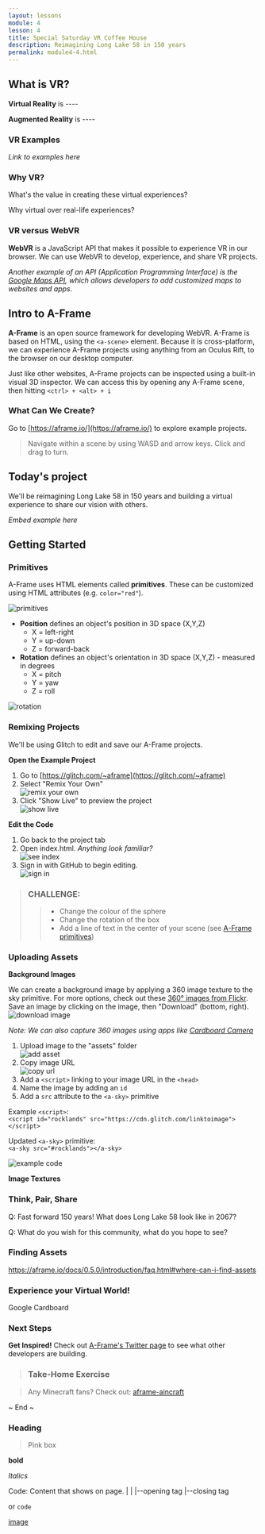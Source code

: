 ```yaml
---
layout: lessons
module: 4
lesson: 4
title: Special Saturday VR Coffee House
description: Reimagining Long Lake 58 in 150 years
permalink: module4-4.html
---
```


## What is VR?

**Virtual Reality** is ----

**Augmented Reality** is ----


### VR Examples

*Link to examples here*


### Why VR?

What's the value in creating these virtual experiences?

Why virtual over real-life experiences?


### VR versus WebVR

**WebVR** is a JavaScript API that makes it possible to experience VR in our browser. We can use WebVR to develop, experience, and share VR projects.

*Another example of an API (Application Programming Interface) is the <a href="https://developers.google.com/maps/">Google Maps API</a>, which allows developers to add customized maps to websites and apps.*


## Intro to A-Frame

**A-Frame** is an open source framework for developing WebVR. A-Frame is based on HTML, using the `<a-scene>` element. Because it is cross-platform, we can experience A-Frame projects using anything from an Oculus Rift, to the browser on our desktop computer.

Just like other websites, A-Frame projects can be inspected using a built-in visual 3D inspector. We can access this by opening any A-Frame scene, then hitting `<ctrl> + <alt> + i`

### What Can We Create?

Go to [https://aframe.io/](https://aframe.io/) to explore example projects.

>Navigate within a scene by using WASD and arrow keys. Click and drag to turn.


## Today's project

We'll be reimagining Long Lake 58 in 150 years and building a virtual experience to share our vision with others.

*Embed example here*


## Getting Started

### Primitives

A-Frame uses HTML elements called **primitives**. These can be customized using HTML attributes (e.g. `color="red"`).

<img alt="primitives" src="img/aframe-primitives.jpg" class="print-hide"/>

* **Position** defines an object's position in 3D space (X,Y,Z)
  * X = left-right
  * Y = up-down
  * Z = forward-back
* **Rotation** defines an object's orientation in 3D space (X,Y,Z) - measured in degrees
  * X = pitch
  * Y = yaw
  * Z = roll

<img alt="rotation" src="img/paper-plane.png" class="print-hide"/>


### Remixing Projects

We'll be using Glitch to edit and save our A-Frame projects.

**Open the Example Project**

1. Go to [https://glitch.com/~aframe](https://glitch.com/~aframe)
1. Select "Remix Your Own" <br> <img alt="remix your own" src="img/aframe-remix.png" class="print-hide"/>
1. Click "Show Live" to preview the project <br> <img alt="show live" src="img/show-live.png" class="print-hide"/>


**Edit the Code**

1. Go back to the project tab
1. Open index.html. *Anything look familiar?* <br> <img alt="see index" src="img/see-index.png" class="print-hide"/>
1. Sign in with GitHub to begin editing. <br> <img alt="sign in" src="img/sign-in.png" class="print-hide"/>

> ### CHALLENGE:
>> * Change the colour of the sphere
>> * Change the rotation of the box
>> * Add a line of text  in the center of your scene (see <a href="https://aframe.io/docs/0.8.0/primitives/a-text.html"> A-Frame primitives</a>)

### Uploading Assets

**Background Images**

We can create a background image by applying a 360 image texture to the sky primitive. For more options, check out these <a href="https://www.flickr.com/groups/equirectangular/">360° images from Flickr</a>. Save an image by clicking on the image, then "Download" (bottom, right). <br> <img alt="download image" src="img/flickr-save.png" class="print-hide"/>

*Note: We can also capture 360 images using apps like <a href="https://play.google.com/store/apps/details?id=com.google.vr.cyclops&hl=en">Cardboard Camera</a>*

1. Upload image to the "assets" folder <br> <img alt="add asset" src="img/add-asset.png" class="print-hide"/>
1. Copy image URL <br> <img alt="copy url" src="img/copy-img-url.png" class="print-hide"/>
1. Add a `<script>` linking to your image URL in the `<head>`
1. Name the image by adding an `id`
1. Add a `src` attribute to the `<a-sky>` primitive

Example `<script>`: <br> `<script id="rocklands" src="https://cdn.glitch.com/linktoimage"></script>`

Updated `<a-sky>` primitive: <br>
`<a-sky src="#rocklands"></a-sky>`

<img alt="example code" src="img/add-bg-img.png" class="print-hide"/>


**Image Textures**




### Think, Pair, Share

Q: Fast forward 150 years! What does Long Lake 58 look like in 2067?

Q: What do you wish for this community, what do you hope to see?


### Finding Assets

https://aframe.io/docs/0.5.0/introduction/faq.html#where-can-i-find-assets


### Experience your Virtual World!

Google Cardboard


### Next Steps

**Get Inspired!** Check out <a href="https://twitter.com/aframevr">A-Frame's Twitter page</a> to see what other developers are building.



>### Take-Home Exercise

>Any Minecraft fans? Check out: [aframe-aincraft](aframe-aincraft)


~ End ~


### Heading

>Pink box

**bold**

*Italics*

Code:
    <tag>Content that shows on page.</tag>
      |                               |
      |--opening tag                  |--closing tag

or `code`

[image](http://html5doctor.com/lets-talk-about-semantics/)
